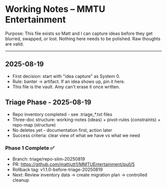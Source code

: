 # Working Notes – MMTU Entertainment

Purpose:
This file exists so Matt and I can capture ideas before they get blurred, swapped, or lost.
Nothing here needs to be polished. Raw thoughts are valid.

---
## 2025-08-19
- First decision: start with "idea capture" as System 0.
- Rule: banter → artifact. If an idea shows up, pin it here.
- This file is the vault. Amy can't erase it once written.
## Triage Phase - 2025-08-19
- Repo inventory completed - see .triage_*.txt files
- Three-doc structure: working-notes (ideas) + pivot-rules (constraints) + repo-map (structure)
- No deletes yet - documentation first, action later
- Success criteria: clear view of what we have vs what we need

### Phase 1 Complete ✅
- Branch: triage/repo-slim-20250819
- PR: https://github.com/mattjutt1/MMTUEntertainment/pull/5
- Rollback tag: v1.1.0-before-triage-20250819
- Next: Review inventory data → create migration plan → controlled cleanup
